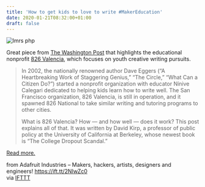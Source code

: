 ```yaml
---
title: 'How to get kids to love to write #MakerEducation'
date: 2020-01-21T08:32:00+01:00
draft: false
---
```


![Imrs php](https://cdn-blog.adafruit.com/uploads/2020/01/imrs.php_.jpeg "imrs.php.jpeg")

Great piece from [The Washington Post](https://www.washingtonpost.com/education/2020/01/07/how-get-kids-love-write/) that highlights the educational nonprofit [826 Valencia](https://826valencia.org), which focuses on youth creative writing pursuits.

> In 2002, the nationally renowned author Dave Eggers (“A Heartbreaking Work of Staggering Genius,” “The Circle,” “What Can a Citizen Do?”) started a nonprofit organization with educator Nínive Calegari dedicated to helping kids learn how to write well. The San Francisco organization, 826 Valencia, is still in operation, and it spawned 826 National to take similar writing and tutoring programs to other cities.
> 
> What is 826 Valencia? How — and how well — does it work? This post explains all of that. It was written by David Kirp, a professor of public policy at the University of California at Berkeley, whose newest book is “The College Dropout Scandal.”

[Read more.](https://www.washingtonpost.com/education/2020/01/07/how-get-kids-love-write/)

  
  
from Adafruit Industries – Makers, hackers, artists, designers and engineers! https://ift.tt/2NIwZc0  
via [IFTTT](https://ifttt.com/?ref=da&site=blogger)